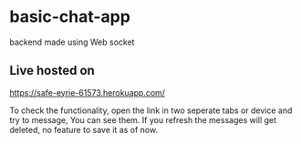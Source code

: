 # basic-chat-app
backend made using Web socket

## Live hosted on 
https://safe-eyrie-61573.herokuapp.com/

To check the functionality, open the link in two seperate tabs or device and try to message, You can see them.
If you refresh the messages will get deleted, no feature to save it as of now.



